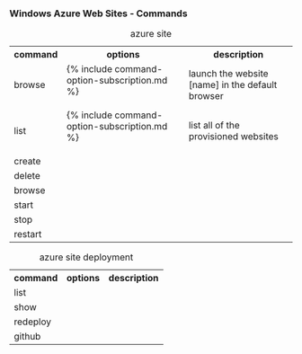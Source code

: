 ### Windows Azure Web Sites - Commands

<table>
	<caption>azure site</caption>
	<tr>
		<th>command</th>
		<th>options</th>
		<th>description</th>
	</tr>
	<tr>
		<td>browse</td>
		<td>
			<dl>
				{% include command-option-subscription.md %}
			</dl>
		</td>
		<td>launch the website [name] in the default browser</td>
	</tr>
	<tr>
		<td>list</td>
		<td>
			<dl>
				{% include command-option-subscription.md %}
			</dl>
		</td>
		<td>list all of the provisioned websites</td>
	</tr>
	<tr>
		<td>create</td>
		<td></td>
		<td></td>
	</tr>
	<tr>
		<td>delete</td>
		<td></td>
		<td></td>
	</tr>
	<tr>
		<td>browse</td>
		<td></td>
		<td></td>
	</tr>
	<tr>
		<td>start</td>
		<td></td>
		<td></td>
	</tr>
	<tr>
		<td>stop</td>
		<td></td>
		<td></td>
	</tr>
	<tr>
		<td>restart</td>
		<td></td>
		<td></td>
	</tr>
</table>

<table>
	<caption>azure site deployment</caption>
	<tr>
		<th>command</th>
		<th>options</th>
		<th>description</th>
	</tr>
	<tr>
		<td>list</td>
		<td></td>
		<td></td>
	</tr>
	<tr>
		<td>show</td>
		<td></td>
		<td></td>
	</tr>
	<tr>
		<td>redeploy</td>
		<td></td>
		<td></td>
	</tr>
	<tr>
		<td>github</td>
		<td></td>
		<td></td>
	</tr>
</table>
